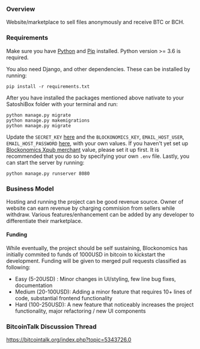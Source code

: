 ### Overview
Website/marketplace to sell files anonymously and receive BTC or BCH.

### Requirements
Make sure you have [Python](https://www.python.org/downloads/) and [Pip](https://pip.pypa.io/en/latest/installing/#installing-with-get-pip-py) installed. Python version >= 3.6 is required.

You also need Django, and other dependencies. These can be installed by running:

```
pip install -r requirements.txt 
```
After you have installed the packages mentioned above nativate to your SatoshiBox folder with your terminal and run:
```
python manage.py migrate
python manage.py makemigrations
python manage.py migrate
```
Update the `SECRET_KEY` [here](https://github.com/cnohall/SatoshiBox/blob/master/satoshi_box/settings.py#L28) and the `BLOCKONOMICS_KEY`, `EMAIL_HOST_USER`, `EMAIL_HOST_PASSWORD` [here](https://github.com/cnohall/SatoshiBox/blob/master/satoshi_box/settings.py#L130-L135), with your own values. If you haven't yet set up [Blockonomics Xpub merchant](https://www.blockonomics.co/merchants#/) value, please set it up first. It is recommended that you do so by specifying your own `.env` file. 
Lastly, you can start the server by running:
```
python manage.py runserver 8080
```
### Business Model
Hosting and running the project can be good revenue source. Owner of website can earn revenue by charging commision from sellers while withdraw. Various features/enhancement can be added by any developer to differentiate their marketplace. 

#### Funding
While eventually, the project should be self sustaining, Blockonomics has initially commited to funds of 1000USD in bitcoin to kickstart the development. Funding will be given to merged pull requests classified as following:

- Easy (5-20USD) : Minor changes in UI/styling, few line bug fixes, documentation 
- Medium (20-100USD): Adding a minor feature that requires 10+ lines of code, substantial frontend functionality
- Hard (100-250USD): A new feature that noticeably increases the project functionality, major refactoring / new UI components 

### BitcoinTalk Discussion Thread
https://bitcointalk.org/index.php?topic=5343726.0    
